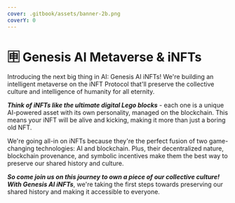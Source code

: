 ```yaml
---
cover: .gitbook/assets/banner-2b.png
coverY: 0
---
```


# 🈸 Genesis AI Metaverse & iNFTs

Introducing the next big thing in AI: Genesis AI iNFTs! We're building an intelligent metaverse on the iNFT Protocol that'll preserve the collective culture and intelligence of humanity for all eternity.

_**Think of iNFTs like the ultimate digital Lego blocks**_ - each one is a unique AI-powered asset with its own personality, managed on the blockchain. This means your iNFT will be alive and kicking, making it more than just a boring old NFT.

We're going all-in on iNFTs because they're the perfect fusion of two game-changing technologies: AI and blockchain. Plus, their decentralized nature, blockchain provenance, and symbolic incentives make them the best way to preserve our shared history and culture.

_**So come join us on this journey to own a piece of our collective culture! With Genesis AI iNFTs**_, we're taking the first steps towards preserving our shared history and making it accessible to everyone.
